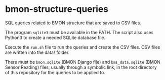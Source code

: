 # bmon-structure-queries
SQL queries related to BMON structure that are saved to CSV files.

The program `sqlite3` must be available in the PATH.  The script also uses Python3
to create a needed SQLite database file.

Execute the `run.sh` file to run the queries and create the CSV files. CSV files are 
written into the data/ folder.

There must be `bmon.sqlite` (BMON Django file) and `bms_data.sqlite` (BMON Sensor Reading)
files, usually through a symbolic link, in
the root directory of this repository for the queries to be applied to.
